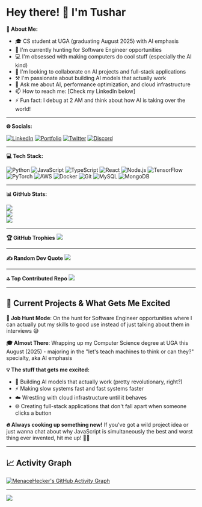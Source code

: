 # Hey there! 👋 I'm Tushar

**💫 About Me:**
- 🎓 CS student at UGA (graduating August 2025) with AI emphasis
- 🔭 I'm currently hunting for Software Engineer opportunities
- 💻 I'm obsessed with making computers do cool stuff (especially the AI kind)
- 🤖 I'm looking to collaborate on AI projects and full-stack applications
- ⚒️ I'm passionate about building AI models that actually work
- 🏫 Ask me about AI, performance optimization, and cloud infrastructure
- 📫 How to reach me: [Check my LinkedIn below]
- ⚡ Fun fact: I debug at 2 AM and think about how AI is taking over the world!

---

**🌐 Socials:**

[![LinkedIn](https://img.shields.io/badge/LinkedIn-%230077B5.svg?logo=linkedin&logoColor=white)](https://www.linkedin.com/in/tushar-mishra-7960b722b) 
[![Portfolio](https://img.shields.io/badge/Portfolio-%23000000.svg?logo=firefox&logoColor=white)](https://www.menacehecker.com)
[![Twitter](https://img.shields.io/badge/Twitter-%231DA1F2.svg?logo=Twitter&logoColor=white)](https://twitter.com/your-username) 
[![Discord](https://img.shields.io/badge/Discord-%237289DA.svg?logo=discord&logoColor=white)](https://discord.gg/your-username)

---

**💻 Tech Stack:**

![Python](https://img.shields.io/badge/python-3670A0?style=for-the-badge&logo=python&logoColor=ffdd54) 
![JavaScript](https://img.shields.io/badge/javascript-%23323330.svg?style=for-the-badge&logo=javascript&logoColor=%23F7DF1E) 
![TypeScript](https://img.shields.io/badge/typescript-%23007ACC.svg?style=for-the-badge&logo=typescript&logoColor=white) 
![React](https://img.shields.io/badge/react-%2320232a.svg?style=for-the-badge&logo=react&logoColor=%2361DAFB) 
![Node.js](https://img.shields.io/badge/node.js-6DA55F?style=for-the-badge&logo=node.js&logoColor=white) 
![TensorFlow](https://img.shields.io/badge/TensorFlow-%23FF6F00.svg?style=for-the-badge&logo=TensorFlow&logoColor=white) 
![PyTorch](https://img.shields.io/badge/PyTorch-%23EE4C2C.svg?style=for-the-badge&logo=PyTorch&logoColor=white) 
![AWS](https://img.shields.io/badge/AWS-%23FF9900.svg?style=for-the-badge&logo=amazon-aws&logoColor=white) 
![Docker](https://img.shields.io/badge/docker-%230db7ed.svg?style=for-the-badge&logo=docker&logoColor=white) 
![Git](https://img.shields.io/badge/git-%23F05033.svg?style=for-the-badge&logo=git&logoColor=white) 
![MySQL](https://img.shields.io/badge/mysql-%2300f.svg?style=for-the-badge&logo=mysql&logoColor=white) 
![MongoDB](https://img.shields.io/badge/MongoDB-%234ea94b.svg?style=for-the-badge&logo=mongodb&logoColor=white)

---

**📊 GitHub Stats:**

![](https://github-readme-stats.vercel.app/api?username=MenaceHecker&theme=dark&hide_border=false&include_all_commits=true&count_private=true)<br/>
![](https://github-readme-streak-stats.herokuapp.com/?user=MenaceHecker&theme=dark&hide_border=false)<br/>
![](https://github-readme-stats.vercel.app/api/top-langs/?username=MenaceHecker&theme=dark&hide_border=false&include_all_commits=true&count_private=true&layout=compact)

---

**🏆 GitHub Trophies**
![](https://github-profile-trophy.vercel.app/?username=MenaceHecker&theme=radical&no-frame=false&no-bg=false&margin-w=4)

---

**✍️ Random Dev Quote**
![](https://quotes-github-readme.vercel.app/api?type=horizontal&theme=radical)

---

**🔝 Top Contributed Repo**
![](https://github-contributor-stats.vercel.app/api?username=MenaceHecker&limit=5&theme=dark&combine_all_yearly_contributions=true)

---

## 🚀 Current Projects & What Gets Me Excited

**🎯 Job Hunt Mode**: On the hunt for Software Engineer opportunities where I can actually put my skills to good use instead of just talking about them in interviews 😅

**🎓 Almost There**: Wrapping up my Computer Science degree at UGA this August (2025) - majoring in the "let's teach machines to think or can they?" specialty, aka AI emphasis

**💡 The stuff that gets me excited:**
- 🤖 Building AI models that actually work (pretty revolutionary, right?)
- ⚡ Making slow systems fast and fast systems faster
- ☁️ Wrestling with cloud infrastructure until it behaves
- 🌐 Creating full-stack applications that don't fall apart when someone clicks a button

**🔥 Always cooking up something new!** If you've got a wild project idea or just wanna chat about why JavaScript is simultaneously the best and worst thing ever invented, hit me up! 🐱‍💻

---

## 📈 Activity Graph
[![MenaceHecker's GitHub Activity Graph](https://github-readme-activity-graph.vercel.app/graph?username=MenaceHecker&theme=react-dark)](https://github.com/MenaceHecker)

---

[![](https://visitcount.itsvg.in/api?id=MenaceHecker&icon=0&color=0)](https://visitcount.itsvg.in)

<!-- Proudly created with GPRM ( https://gprm.itsvg.in ) -->

